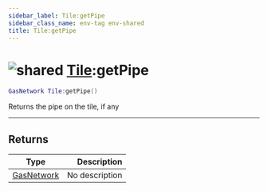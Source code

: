 ```yaml
---
sidebar_label: Tile:getPipe
sidebar_class_name: env-tag env-shared
title: Tile:getPipe
---
```


# <img src='/img/wiki/shared.png' alt='shared' data-tag='env-tag' /> [Tile](../tile/README.md):getPipe

```lua
GasNetwork Tile:getPipe()
```

Returns the pipe on the tile, if any<br/>

-----------------
## Returns

| Type   | Description |
| ------ | ----------: |
| [GasNetwork](../gasnetwork/README.md) | No description |
